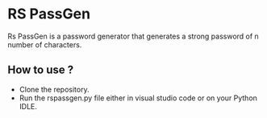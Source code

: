 # RS PassGen
Rs PassGen is a password generator that generates a strong password of n number of characters.
## How to use ?
+ Clone the repository.
+ Run the rspassgen.py file either in visual studio code or on your Python IDLE.

